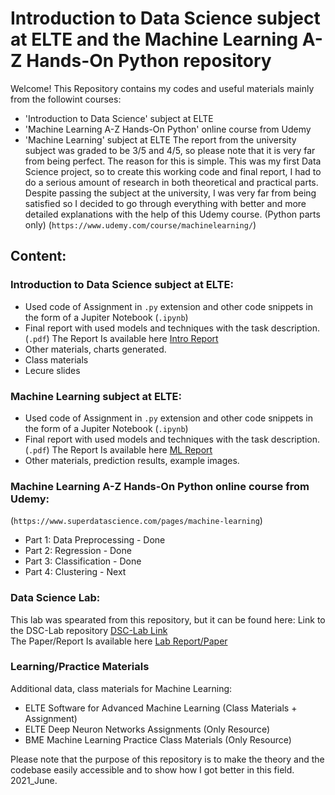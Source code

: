 # Introduction to Data Science subject at ELTE and the Machine Learning A-Z Hands-On Python repository
Welcome!
This Repository contains my codes and useful materials mainly from the followint courses:
- 'Introduction to Data Science' subject at ELTE
- 'Machine Learning A-Z Hands-On Python' online course from Udemy
- 'Machine Learning' subject at ELTE
The report from the university subject was graded to be 3/5 and 4/5, so please note that it is very far from being perfect. 
The reason for this is simple. This was my first Data Science project, so to create this working code and final report, I had to do a serious amount of research in both theoretical and practical parts.
Despite passing the subject at the university, I was very far from being satisfied so I decided to go through everything with better and more detailed explanations with the help of this Udemy course. (Python parts only) (`https://www.udemy.com/course/machinelearning/`)

## Content:

### Introduction to Data Science subject at ELTE:
- Used code of Assignment in `.py` extension and other code snippets in the form of a Jupiter Notebook (`.ipynb`)
- Final report with used models and techniques with the task description. (`.pdf`) The Report Is available here [Intro Report](https://github.com/BSSB33/machine_learning/blob/main/Introduction%20To%20Data%20Science/Assignment/Final_Report.pdf)
- Other materials, charts generated.
- Class materials
- Lecure slides

### Machine Learning subject at ELTE:
- Used code of Assignment in `.py` extension and other code snippets in the form of a Jupiter Notebook (`.ipynb`)
- Final report with used models and techniques with the task description. (`.pdf`) The Report Is available here [ML Report](https://github.com/BSSB33/machine_learning/blob/main/Semester%20project%20-%20ML%20challenge/SUBMITTED/Machine_Learning_Assignment.pdf)
- Other materials, prediction results, example images.

### Machine Learning A-Z Hands-On Python online course from Udemy:
(`https://www.superdatascience.com/pages/machine-learning`)

- Part 1: Data Preprocessing - Done
- Part 2: Regression - Done
- Part 3: Classification - Done
- Part 4: Clustering - Next

### Data Science Lab:
This lab was spearated from this repository, but it can be found here: Link to the DSC-Lab repository [DSC-Lab Link](https://github.com/BSSB33/DSC-Lab/)  
The Paper/Report Is available here [Lab Report/Paper](https://github.com/BSSB33/DSC-Lab/blob/main/Data_Science_Lab___Paper_2021.pdf)

### Learning/Practice Materials
Additional data, class materials for Machine Learning:
- ELTE Software for Advanced Machine Learning (Class Materials + Assignment)
- ELTE Deep Neuron Networks Assignments (Only Resource)
- BME Machine Learning Practice Class Materials (Only Resource)

Please note that the purpose of this repository is to make the theory and the codebase easily accessible and to show how I got better in this field. 2021_June.
